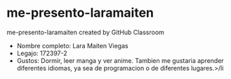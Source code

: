 # me-presento-laramaiten
me-presento-laramaiten created by GitHub Classroom
<ul>
<li>Nombre completo: Lara Maiten Viegas</li>
<li>Legajo: 172397-2</li>
<li>Gustos: Dormir, leer manga y ver anime. Tambien me gustaria aprender diferentes idiomas, ya sea de programacion o de diferentes lugares.>/li
